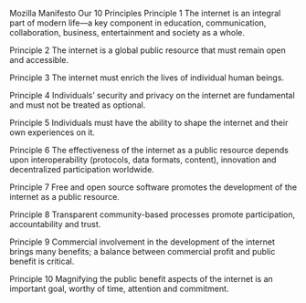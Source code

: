 Mozilla Manifesto
Our 10 Principles
Principle 1
The internet is an integral part of modern life—a key component in education, communication, collaboration, business, entertainment and society as a whole.

Principle 2
The internet is a global public resource that must remain open and accessible.

Principle 3
The internet must enrich the lives of individual human beings.

Principle 4
Individuals’ security and privacy on the internet are fundamental and must not be treated as optional.

Principle 5
Individuals must have the ability to shape the internet and their own experiences on it.

Principle 6
The effectiveness of the internet as a public resource depends upon interoperability (protocols, data formats, content), innovation and decentralized participation worldwide.

Principle 7
Free and open source software promotes the development of the internet as a public resource.

Principle 8
Transparent community-based processes promote participation, accountability and trust.

Principle 9
Commercial involvement in the development of the internet brings many benefits; a balance between commercial profit and public benefit is critical.

Principle 10
Magnifying the public benefit aspects of the internet is an important goal, worthy of time, attention and commitment.
